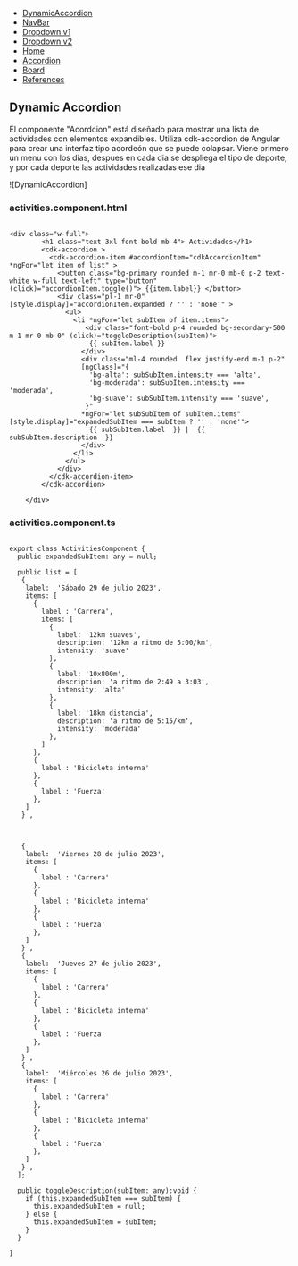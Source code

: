 
- [DynamicAccordion](#DynamicAccordion)
- [NavBar](#navbar)
- [Dropdown v1](#dropdown-v1)
- [Dropdown v2](#dropdown-v2)
- [Home](#home)
- [Accordion](#accordion)
- [Board](#board)
- [References](#references)



## Dynamic Accordion 

El componente "Acordcion" está diseñado para mostrar una lista de actividades con elementos expandibles. Utiliza cdk-accordion de Angular para crear una interfaz tipo acordeón que se puede colapsar. Viene primero un menu con los dias, despues en cada dia se despliega el tipo de deporte, y por cada deporte las actividades realizadas ese dia

![DynamicAccordion]
### activities.component.html

~~~

<div class="w-full">
        <h1 class="text-3xl font-bold mb-4"> Actividades</h1>
        <cdk-accordion >
          <cdk-accordion-item #accordionItem="cdkAccordionItem" *ngFor="let item of list" >
            <button class="bg-primary rounded m-1 mr-0 mb-0 p-2 text-white w-full text-left" type="button" (click)="accordionItem.toggle()"> {{item.label}} </button>
            <div class="pl-1 mr-0" [style.display]="accordionItem.expanded ? '' : 'none'" >
              <ul>
                <li *ngFor="let subItem of item.items">
                   <div class="font-bold p-4 rounded bg-secondary-500 m-1 mr-0 mb-0" (click)="toggleDescription(subItem)">
                    {{ subItem.label }}
                  </div>
                  <div class="ml-4 rounded  flex justify-end m-1 p-2" 
                  [ngClass]="{
                    'bg-alta': subSubItem.intensity === 'alta',
                    'bg-moderada': subSubItem.intensity === 'moderada',
                    'bg-suave': subSubItem.intensity === 'suave',
                   }"
                  *ngFor="let subSubItem of subItem.items" [style.display]="expandedSubItem === subItem ? '' : 'none'">
                    {{ subSubItem.label  }} |  {{ subSubItem.description  }}
                  </div>  
                </li>
              </ul>  
            </div>
          </cdk-accordion-item>
        </cdk-accordion>
        
    </div>
~~~


### activities.component.ts
~~~

export class ActivitiesComponent {
  public expandedSubItem: any = null;

  public list = [
   {
    label:  'Sábado 29 de julio 2023',
    items: [
      {
        label : 'Carrera',
        items: [
          {
            label: '12km suaves',
            description: '12km a ritmo de 5:00/km',
            intensity: 'suave'
          },
          {
            label: '10x800m',
            description: 'a ritmo de 2:49 a 3:03',
            intensity: 'alta'
          },
          {
            label: '18km distancia',
            description: 'a ritmo de 5:15/km',
            intensity: 'moderada'
          },
        ]
      },
      {
        label : 'Bicicleta interna'
      },
      {
        label : 'Fuerza'
      },
    ]
   } ,
   
   
   
   {
    label:  'Viernes 28 de julio 2023',
    items: [
      {
        label : 'Carrera'
      },
      {
        label : 'Bicicleta interna'
      },
      {
        label : 'Fuerza'
      },
    ]
   } ,
   {
    label:  'Jueves 27 de julio 2023',
    items: [
      {
        label : 'Carrera'
      },
      {
        label : 'Bicicleta interna'
      },
      {
        label : 'Fuerza'
      },
    ]
   } ,
   {
    label:  'Miércoles 26 de julio 2023',
    items: [
      {
        label : 'Carrera'
      },
      {
        label : 'Bicicleta interna'
      },
      {
        label : 'Fuerza'
      },
    ]
   } ,
  ];

  public toggleDescription(subItem: any):void {
    if (this.expandedSubItem === subItem) {
      this.expandedSubItem = null;
    } else {
      this.expandedSubItem = subItem;
    }
  }

}
~~~

